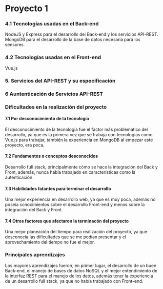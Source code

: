 # Proyecto 1
### 4.1 Tecnologías usadas en el Back-end
NodeJS y Express para el desarrollo del Back-end y los servicios API-REST.
MongoDB para el desarrollo de la base de datos necesaria para los sensores.
### 4.2 Tecnologías usadas en el Front-end
Vue.js

### 5. Servicios del API-REST y su especificación 

### 6 Auntenticación de Servicios API-REST

### Dificultades en la realización del proyecto
#### 7.1 Por desconocimiento de la tecnología
 El desconocimiento de la tecnología fue el factor más problemático del desarrollo, ya que es la primera vez que se trabaja con tecnologías como Vue.js para trabajar, también la experiencia en MongoDB al empezar este proyecto, era poca.
#### 7.2 Fundamentos o conceptos desconocidos
Desarrollo full stack, principalmente cómo se hace la integración del Back y Front, además, nunca había trabajado en características como la autenticación.
#### 7.3 Habilidades fatantes para terminar el desarrollo
Una mejor experiencia en desarrollo web, ya que es muy poca, además no poseía conocimientos sobre el desarrollo Front-end y menos sobre la integración del Back y Front.
#### 7.4 Otros factores que afectaron la terminacón del proyecto
Una mejor planeación del tiempo para realización del proyecto, ya que desconocía las dificultades que se me podían presentar y el aprovechamiento del tiempo no fue el mejor.
### Principales aprendizajes
Los mayores aprendizajes fueron, en primer lugar, el desarrollo de un buen Back-end, el manejo de bases de datos NoSQL y el mejor entendimiento de la interfaz REST para el manejo de los datos, además tener la experiencia de un desarrollo full stack, ya que no había trabajado con Front-end.


